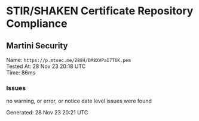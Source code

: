 # STIR/SHAKEN Certificate Repository Compliance

## Martini Security

Name: `https://p.mtsec.me/2884/DM8XVPaI7T6K.pem`\
Tested At: 28 Nov 23 20:18 UTC\
Time: 86ms

### Issues

no warning, or error, or notice date level issues were found

Generated: 28 Nov 23 20:21 UTC